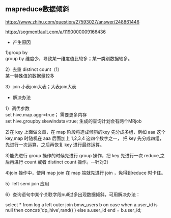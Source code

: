 ## mapreduce数据倾斜

https://www.zhihu.com/question/27593027/answer/248861446

https://segmentfault.com/a/1190000009166436

* 产生原因

1)group by  
group by 维度少，导致某一维度值比较多；某一类别数据较多。

2）去重 distinct count（1）  
某一特殊值的数据量较多  

3）join 小表join大表；大表join大表

* 解决办法  

1）调优参数  
set hive.map.aggr=true； 需要更多内存  
set hive.groupby.skewindata=true; 生成的查询计划会有两个MRjob  

2)在 key 上面做文章，在 map 阶段将造成倾斜的key 先分成多组，例如 aaa 这个 key,map 时随机在 aaa 后面加上 1,2,3,4 这四个数字之一，
把 key 先分成四组，先进行一次运算，之后再恢复 key 进行最终运算。    

3)能先进行 group 操作的时候先进行 group 操作，把 key 先进行一次 reduce,之后再进行 count 或者 distinct count 操作。--针对2）   

4)join 操作中，使用 map join 在 map 端就先进行 join ，免得到reduce 时卡住。

5）left semi join 应用

6）查询语句中某个关联字段null过多出现数据倾斜，可用解决办法：

  select * from log a left outer join bmw_users b on case when a.user_id is null then concat('dp_hive',rand() ) else a.user_id end = b.user_id;
